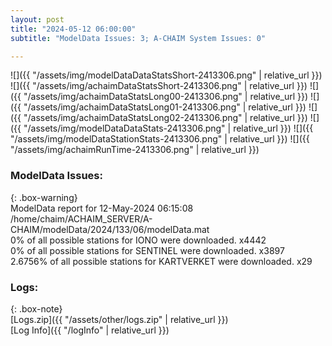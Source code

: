 ```yaml
---
layout: post
title: "2024-05-12 06:00:00"
subtitle: "ModelData Issues: 3; A-CHAIM System Issues: 0"

---
```


![]({{ "/assets/img/modelDataDataStatsShort-2413306.png" | relative_url }})
![]({{ "/assets/img/achaimDataStatsShort-2413306.png" | relative_url }})
![]({{ "/assets/img/achaimDataStatsLong00-2413306.png" | relative_url }})
![]({{ "/assets/img/achaimDataStatsLong01-2413306.png" | relative_url }})
![]({{ "/assets/img/achaimDataStatsLong02-2413306.png" | relative_url }})
![]({{ "/assets/img/modelDataDataStats-2413306.png" | relative_url }})
![]({{ "/assets/img/modelDataStationStats-2413306.png" | relative_url }})
![]({{ "/assets/img/achaimRunTime-2413306.png" | relative_url }})


### ModelData Issues:  
  
{: .box-warning}  
 ModelData report for 12-May-2024 06:15:08   
 /home/chaim/ACHAIM_SERVER/A-CHAIM/modelData/2024/133/06/modelData.mat   
 0% of all possible stations for IONO were downloaded. x4442   
 0% of all possible stations for SENTINEL were downloaded. x3897   
 2.6756% of all possible stations for KARTVERKET were downloaded. x29   
  


### Logs:  
  
{: .box-note}  
[Logs.zip]({{ "/assets/other/logs.zip" | relative_url }})  
[Log Info]({{ "/logInfo" | relative_url }})  
